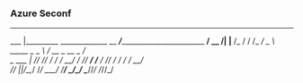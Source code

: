 ### Azure Seconf

_______                               ________                       ________
___    |_________  _____________      __  ___/__________________________  __/
__  /| |__  /_  / / /_  ___/  _ \     _____ \_  _ \  ___/  __ \_  __ \_  /_  
_  ___ |_  /_/ /_/ /_  /   /  __/     ____/ //  __/ /__ / /_/ /  / / /  __/  
/_/  |_|____/\__,_/ /_/    \___/      /____/ \___/\___/ \____//_/ /_//_/    